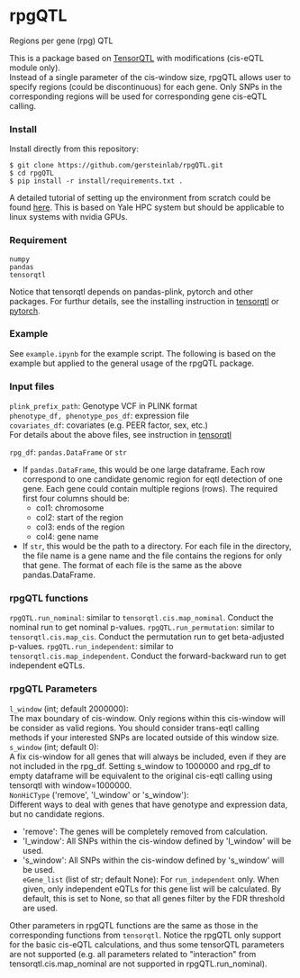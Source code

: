 # rpgQTL
Regions per gene (rpg) QTL

This is a package based on [TensorQTL](https://github.com/broadinstitute/tensorqtl) with modifications (cis-eQTL module only).  
Instead of a single parameter of the cis-window size, rpgQTL allows user to specify regions (could be discontinuous) for each gene. Only SNPs in the corresponding regions will be used for corresponding gene cis-eQTL calling.

### Install
Install directly from this repository:
```
$ git clone https://github.com/gersteinlab/rpgQTL.git
$ cd rpgQTL
$ pip install -r install/requirements.txt .
```
A detailed tutorial of setting up the environment from scratch could be found [here](https://github.com/gersteinlab/rpgQTL/blob/main/install/README.md). This is based on Yale HPC system but should be applicable to linux systems with nvidia GPUs.

### Requirement
```
numpy
pandas
tensorqtl
```
Notice that tensorqtl depends on pandas-plink, pytorch and other packages. For furthur details, see the installing instruction in [tensorqtl](https://github.com/broadinstitute/tensorqtl) or [pytorch](https://pytorch.org/get-started/locally/).

### Example
See `example.ipynb` for the example script. The following is based on the example but applied to the general usage of the rpgQTL package.

### Input files
`plink_prefix_path`: Genotype VCF in PLINK format  
`phenotype_df, phenotype_pos_df`: expression file  
`covariates_df`: covariates (e.g. PEER factor, sex, etc.)  
For details about the above files, see instruction in [tensorqtl](https://github.com/broadinstitute/tensorqtl)  

`rpg_df`: `pandas.DataFrame` or `str`  
- If `pandas.DataFrame`, this would be one large dataframe. Each row correspond to one candidate genomic region for eqtl detection of one gene. Each gene could contain multiple regions (rows). The required first four columns should be:  
  - col1: chromosome  
  - col2: start of the region  
  - col3: ends of the region  
  - col4: gene name  
- If `str`, this would be the path to a directory. For each file in the directory, the file name is a gene name and the file contains the regions for only that gene. The format of each file is the same as the above pandas.DataFrame.

### rpgQTL functions
`rpgQTL.run_nominal`: similar to `tensorqtl.cis.map_nominal`. Conduct the nominal run to get nominal p-values.
`rpgQTL.run_permutation`: similar to `tensorqtl.cis.map_cis`. Conduct the permutation run to get beta-adjusted p-values.
`rpgQTL.run_independent`: similar to `tensorqtl.cis.map_independent`. Conduct the forward-backward run to get independent eQTLs.

### rpgQTL Parameters
`l_window` (int; default 2000000):  
The max boundary of cis-window. Only regions within this cis-window will be consider as valid regions. You should consider trans-eqtl calling methods if your interested SNPs are located outside of this window size.  
`s_window` (int; default 0):  
A fix cis-window for all genes that will always be included, even if they are not included in the rpg_df. Setting s_window to 1000000 and rpg_df to empty dataframe will be equivalent to the original cis-eqtl calling using tensorqtl with window=1000000.  
`NonHiCType` ('remove', 'l_window' or 's_window'):  
Different ways to deal with genes that have genotype and expression data, but no candidate regions.
- 'remove': The genes will be completely removed from calculation.  
- 'l_window': All SNPs within the cis-window defined by 'l_window' will be used.  
- 's_window': All SNPs within the cis-window defined by 's_window' will be used.  
`eGene_list` (list of str; default None):
For `run_independent` only. When given, only independent eQTLs for this gene list will be calculated. By default, this is set to None, so that all genes filter by the FDR threshold are used.

Other parameters in rpgQTL functions are the same as those in the corresponding functions from `tensorqtl`. Notice the rpgQTL only support for the basic cis-eQTL calculations, and thus some tensorQTL parameters are not supported (e.g. all parameters related to "interaction" from tensorqtl.cis.map_nominal are not supported in rpgQTL.run_nominal).

